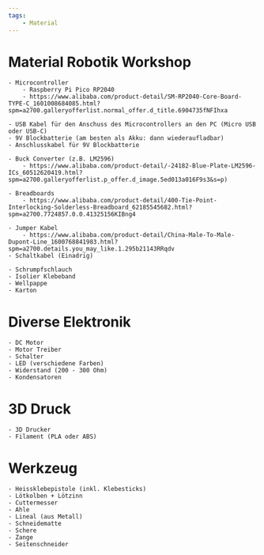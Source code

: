 ```yaml
---
tags:
    - Material
---
```


# Material Robotik Workshop

    - Microcontroller
		- Raspberry Pi Pico RP2040
        - https://www.alibaba.com/product-detail/SM-RP2040-Core-Board-TYPE-C_1601008684085.html?spm=a2700.galleryofferlist.normal_offer.d_title.6904735fNFIhxa

	- USB Kabel für den Anschuss des Microcontrollers an den PC (Micro USB oder USB-C)
	- 9V Blockbatterie (am besten als Akku: dann wiederaufladbar)
    - Anschlusskabel für 9V Blockbatterie

	- Buck Converter (z.B. LM2596)
        - https://www.alibaba.com/product-detail/-24182-Blue-Plate-LM2596-ICs_60512620419.html?spm=a2700.galleryofferlist.p_offer.d_image.5ed013a016F9s3&s=p)

	- Breadboards
        - https://www.alibaba.com/product-detail/400-Tie-Point-Interlocking-Solderless-Breadboard_62185545682.html?spm=a2700.7724857.0.0.41325156KIBng4

	- Jumper Kabel
        - https://www.alibaba.com/product-detail/China-Male-To-Male-Dupont-Line_1600768841983.html?spm=a2700.details.you_may_like.1.295b21143RRqdv
    - Schaltkabel (Einadrig)

    - Schrumpfschlauch
	- Isolier Klebeband
    - Wellpappe
    - Karton

# Diverse Elektronik

    - DC Motor
    - Motor Treiber
    - Schalter
    - LED (verschiedene Farben)
    - Widerstand (200 - 300 Ohm)
    - Kondensatoren

# 3D Druck

    - 3D Drucker
    - Filament (PLA oder ABS)

# Werkzeug

	- Heissklebepistole (inkl. Klebesticks)
	- Lötkolben + Lötzinn
	- Cuttermesser
    - Ahle
    - Lineal (aus Metall)
    - Schneidematte
    - Schere
    - Zange
    - Seitenschneider

